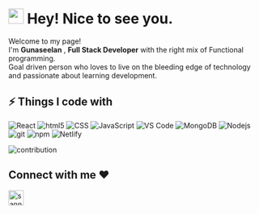 <h1><img src="https://emojis.slackmojis.com/emojis/images/1531849430/4246/blob-sunglasses.gif?1531849430" width="30"/> Hey! Nice to see you.</h1>

<p>Welcome to my page! </br> I'm <b>Gunaseelan</b> , <b>Full Stack Developer</b>  with the right mix of Functional programming.
<br/>Goal driven person who loves to live on the bleeding edge of technology and passionate about learning development.</p>

## ⚡ Things I code with

<p>
  <img alt="React" src="https://img.shields.io/badge/-React-45b8d8?style=flat-square&logo=react&logoColor=white" />
  <img alt="html5" src="https://img.shields.io/badge/-HTML5-E34F26?style=flat-square&logo=html5&logoColor=white" />
  <img alt="CSS" src="https://img.shields.io/badge/-CSS-764ABC?style=flat-square&logo=CSS3&logoColor=white" />
  <img alt="JavaScript" src="https://img.shields.io/badge/-JavaScript-B7178C?style=flat-square&logo=JavaScript&logoColor=white" />
  <img alt="VS Code" src="https://img.shields.io/badge/-VS_Code-007ACC?style=flat-square&logo=visual-studio-code&logoColor=white" /> 
  <img alt="MongoDB" src="https://img.shields.io/badge/-MongoDB-13aa52?style=flat-square&logo=mongodb&logoColor=white" />
  <img alt="Nodejs" src="https://img.shields.io/badge/-Nodejs-43853d?style=flat-square&logo=Node.js&logoColor=white" />
  <img alt="git" src="https://img.shields.io/badge/-Git-F05032?style=flat-square&logo=git&logoColor=white" />
  <img alt="npm" src="https://img.shields.io/badge/-NPM-CB3837?style=flat-square&logo=npm&logoColor=white" />
  <img alt="Netlify" src="https://img.shields.io/badge/-Netlify-007ACC?style=flat-square&logo=Netlify&logoColor=white" />

  
</p>
<img alt="contribution" src="https://raw.githubusercontent.com/ragavkumarv/ragavkumarv/output/github-contribution-grid-snake.svg" />
<h2 align="left">Connect with me ❤️</h2>
<p align="left">

<a href="https://www.linkedin.com/in/guna-seelan-6b9636212/" target="_blank" ><img align="center" src="https://cdn-icons-png.flaticon.com/512/174/174857.png" alt="sannasi" height="30" width="30" /></a>

</p>
<!-- - 👋 Hi, I’m @gunasgs
- 👀 I’m interested in Full Stack Developer 
- 🌱 I’m currently learning HTML & CSS & JAVASCRIPT & REACTJS
- 📫 How to reach me gunasgs357@gmail.com
 -->
<!---
gunasgs/gunasgs is a ✨ special ✨ repository because its `README.md` (this file) appears on your GitHub profile.
You can click the Preview link to take a look at your changes.
--->
